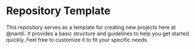 # Repository Template

This repository serves as a template for creating new projects here at @nantli. It provides a basic structure and guidelines to help you get started quickly. Feel free to customize it to fit your specific needs.